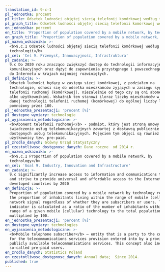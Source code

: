 ```yaml
---
translation_id: 9-c-1
pl_jednostka: procent
pl_title: Odsetek ludności objętej siecią telefonii komórkowej według technologii
pl_graph_title: Odsetek ludności objętej siecią telefonii komórkowej według technologii
en_jednostka: percent
en_title: 'Proportion of population covered by a mobile network, by technology'
en_graph_title: 'Proportion of population covered by a mobile network, by technology'
pl_nazwa_wskaznika: >-
  <b>9.c.1 Odsetek ludności objętej siecią telefonii komórkowej według
  technologii</b>
pl_cel: 'Cel 9. Przemysł, Innowacyjność, Infrastruktura'
pl_zadanie: >-
  9.c Do 2020 roku znacząco zwiększyć dostęp do technologii informacyjnych i
  komunikacyjnych oraz dążyć do zapewnienia przystępnego i powszechnego dostępu
  do Internetu w krajach najmniej rozwiniętych.
pl_definicja: >-
  Odsetek ludności będący w zasięgu sieci komórkowej, z podziałem na
  technologie, odnosi się do odsetka mieszkańców żyjących w zasięgu sygnału
  telefonii ruchomej (komórkowej), niezależnie od tego czy są oni abonentami
  albo użytkownikami. Wskaźnik ten stanowi iloraz liczby mieszkańców w zasięgu
  danej technologii telefonii ruchomej (komórkowej) do ogólnej liczby ludności
  pomnożony przez 100.
pl_jednostka_prezentacji: 'procent [%]'
pl_dostepne_wymiary: technologie
pl_wyjasnienia_metodologiczne: >-
  <b>Abonent telefonii ruchomej</b> - podmiot, który jest stroną umowy o
  świadczenie usług telekomunikacyjnych zawartej z dostawcą publicznie
  dostępnych usług telekomunikacyjnych. Pojęciem tym objęci są również
  użytkownicy tzw. pre-paid.
pl_zrodlo_danych: Główny Urząd Statystyczny
pl_czestotliwosc_dostępnosc_danych: Dane roczne  od 2014 r.
en_nazwa_wskaznika: >-
  <b>9.c.1 Proportion of population covered by a mobile network, by
  technology</b>
en_cel: 'Goal 9. Industry, Innovation and Infrastructure'
en_zadanie: >-
  9.c Significantly increase access to information and communications technology
  and strive to provide universal and affordable access to the Internet in least
  developed countries by 2020
en_definicja: >-
  Proportion of population covered by a mobile network by technology refers to
  the proportion of inhabitants living within the range of mobile (cellular)
  network signal regardless of whether they are subscribers or users. The
  indicator is calculated as a ratio of the number of inhabitants within the
  range of a given mobile (cellular) technology to the total population
  multiplied by 100.
en_jednostka_prezentacji: 'percent [%]'
en_dostepne_wymiary: technologies
en_wyjasnienia_metodologiczne: >-
  <b>Mobile telephone subscriber</b> – entity that is a party to the contract
  for the telecommunications services provision entered into by a provider of
  publicly available telecommunications services. This concept also includes the
  so-called pre-paid users.
en_zrodlo_danych: Statistics Poland
en_czestotliwosc_dostępnosc_danych: Annual data;  Since 2014.
published: true
---
```

